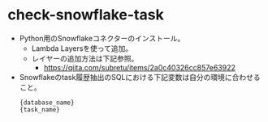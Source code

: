 # check-snowflake-task
- Python用のSnowflakeコネクターのインストール。
  - Lambda Layersを使って追加。
  - レイヤーの追加方法は下記参照。
    - https://qiita.com/subretu/items/2a0c40326cc857e63922
- Snowflakeのtask履歴抽出のSQLにおける下記変数は自分の環境に合わせること。
  ```
  {database_name}
  {task_name}
  ```